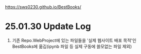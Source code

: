 https://sws0230.github.io/BestBooks/


# 25.01.30 Update Log
1. 기존 Repo.WebProject에 있는 파일들을 '실제 웹사이트 배포 목적'인 BestBooks에 옮김(ipynb 파일 등 실제 구동에 쓸모없는 파일 제외)
